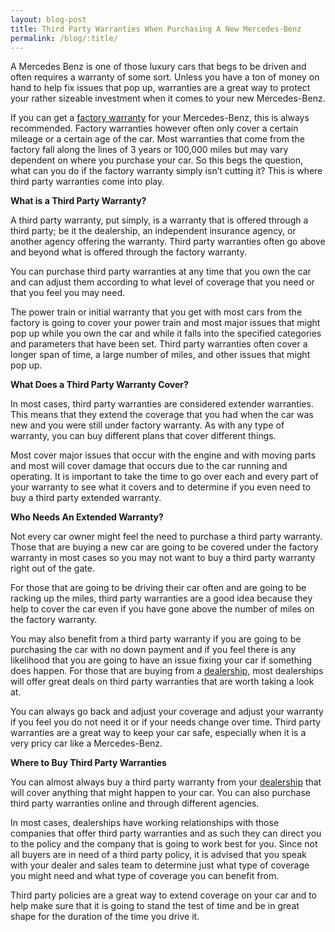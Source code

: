 ```yaml
---
layout: blog-post
title: Third Party Warranties When Purchasing A New Mercedes-Benz
permalink: /blog/:title/
---
```


<p>A Mercedes Benz is one of those luxury cars that begs to be driven and often requires a warranty of some sort. Unless you have a ton of money on hand to help fix issues that pop up, warranties are a great way to protect your rather sizeable investment when it comes to your new Mercedes-Benz.</p>

<p>If you can get a <a href="{{ site.url }}/blog/know-your-vehicle-warranty/">factory warranty</a> for your Mercedes-Benz, this is always recommended. Factory warranties however often only cover a certain mileage or a certain age of the car. Most warranties that come from the factory fall along the lines of 3 years or 100,000 miles but may vary dependent on where you purchase your car. So this begs the question, what can you do if the factory warranty simply isn’t cutting it? This is where third party warranties come into play.</p>

<p><strong>What is a Third Party Warranty?</strong></p>

<p>A third party warranty, put simply, is a warranty that is offered through a third party; be it the dealership, an independent insurance agency, or another agency offering the warranty. Third party warranties often go above and beyond what is offered through the factory warranty.</p>

<p>You can purchase third party warranties at any time that you own the car and can adjust them according to what level of coverage that you need or that you feel you may need.</p>

<p>The power train or initial warranty that you get with most cars from the factory is going to cover your power train and most major issues that might pop up while you own the car and while it falls into the specified categories and parameters that have been set. Third party warranties often cover a longer span of time, a large number of miles, and other issues that might pop up.</p>

<p><strong>What Does a Third Party Warranty Cover?</strong></p>

<p>In most cases, third party warranties are considered extender warranties. This means that they extend the coverage that you had when the car was new and you were still under factory warranty. As with any type of warranty, you can buy different plans that cover different things.</p>

<p>Most cover major issues that occur with the engine and with moving parts and most will cover damage that occurs due to the car running and operating. It is important to take the time to go over each and every part of your warranty to see what it covers and to determine if you even need to buy a third party extended warranty.</p>

<p><strong>Who Needs An Extended Warranty?</strong></p>

<p>Not every car owner might feel the need to purchase a third party warranty. Those that are buying a new car are going to be covered under the factory warranty in most cases so you may not want to buy a third party warranty right out of the gate.</p>

<p>For those that are going to be driving their car often and are going to be racking up the miles, third party warranties are a good idea because they help to cover the car even if you have gone above the number of miles on the factory warranty.</p>

<p>You may also benefit from a third party warranty if you are going to be purchasing the car with no down payment and if you feel there is any likelihood that you are going to have an issue fixing your car if something does happen. For those that are buying from a <a href="{{ site.url }}/blog/independent-vs-franchised-mercedes-benz-dealerships/">dealership</a>, most dealerships will offer great deals on third party warranties that are worth taking a look at.</p>

<p>You can always go back and adjust your coverage and adjust your warranty if you feel you do not need it or if your needs change over time. Third party warranties are a great way to keep your car safe, especially when it is a very pricy car like a Mercedes-Benz.</p>

<p><strong>Where to Buy Third Party Warranties</strong></p>

<p>You can almost always buy a third party warranty from your <a href="{{ site.url }}/blog/why-the-independent-mercedes-benz-shop-is-your-best-choice/">dealership</a> that will cover anything that might happen to your car. You can also purchase third party warranties online and through different agencies.</p>

<p>In most cases, dealerships have working relationships with those companies that offer third party warranties and as such they can direct you to the policy and the company that is going to work best for you. Since not all buyers are in need of a third party policy, it is advised that you speak with your dealer and sales team to determine just what type of coverage you might need and what type of coverage you can benefit from.</p>

<p>Third party policies are a great way to extend coverage on your car and to help make sure that it is going to stand the test of time and be in great shape for the duration of the time you drive it.</p>